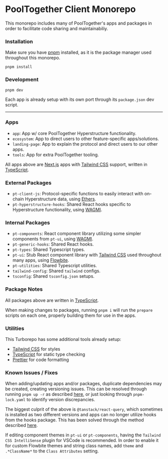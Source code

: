# PoolTogether Client Monorepo

This monorepo includes many of PoolTogether's apps and packages in order to facilitate code sharing and maintainabiliy.

### Installation

Make sure you have [pnpm](https://pnpm.io/) installed, as it is the package manager used throughout this monorepo.

`pnpm install`

### Development

`pnpm dev`

Each app is already setup with its own port through its `package.json` dev script.

---

### Apps

- `app`: App w/ core PoolTogether Hyperstructure functionality.
- `ecosystem`: App to direct users to other feature-specific apps/solutions.
- `landing-page`: App to explain the protocol and direct users to our other apps.
- `tools`: App for extra PoolTogether tooling.

All apps above are [Next.js](https://nextjs.org/) apps with [Tailwind CSS](https://tailwindcss.com/) support, written in [TypeScript](https://www.typescriptlang.org/).

### External Packages

- `pt-client-js`: Protocol-specific functions to easily interact with on-chain Hyperstructure data, using [Ethers](https://ethers.org/).
- `pt-hyperstructure-hooks`: Shared React hooks specific to Hyperstructure functionality, using [WAGMI](https://wagmi.sh/).

### Internal Packages

- `pt-components`: React component library utilizing some simpler components from `pt-ui`, using [WAGMI](https://wagmi.sh/).
- `pt-generic-hooks`: Shared React hooks.
- `pt-types`: Shared Typescript types.
- `pt-ui`: Stub React component library with [Tailwind CSS](https://tailwindcss.com/) used throughout many apps, using [Flowbite](https://flowbite-react.com/).
- `pt-utilities`: Shared Typescript utilities.
- `tailwind-config`: Shared `tailwind` configs.
- `tsconfig`: Shared `tsconfig.json` setups.

### Package Notes

All packages above are written in [TypeScript](https://www.typescriptlang.org/).

When making changes to packages, running `pnpm i` will run the `prepare` scripts on each one, properly building them for use in the apps.

### Utilities

This Turborepo has some additional tools already setup:

- [Tailwind CSS](https://tailwindcss.com/) for styles
- [TypeScript](https://www.typescriptlang.org/) for static type checking
- [Prettier](https://prettier.io) for code formatting

### Known Issues / Fixes

When adding/updating apps and/or packages, duplicate dependencies may be created, creating versioning issues. This can be resolved through running `pnpm up -r` as described [here](https://github.com/pnpm/pnpm/issues/2443), or just looking through `pnpm-lock.yaml` to identify version discrepancies.

The biggest culprit of the above is `@tanstack/react-query`, which sometimes is installed as two different versions and apps can no longer utilize hooks from the hooks package. This has been solved through the method described [here](https://github.com/TanStack/query/issues/3595#issuecomment-1248074333).

If editing component themes in `pt-ui` or `pt-components`, having the `Tailwind CSS IntelliSense` plugin for VSCode is recommended. In order to enable it for custom Flowbite themes and string class names, add `theme` and `.*ClassName*` to the `Class Attributes` setting.
